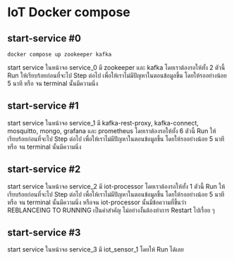 # IoT Docker compose


## start-service #0
```
docker compose up zookeeper kafka
```
start service ในหน้าจอ service_0 มี zookeeper และ kafka
โดยเราต้องรอให้ทั้ง 2 ตัวนี้ Run ให้เรียบร้อยก่อนที่จะไป Step ต่อไป เพื่อให้เราไม่มีปัญหาในตอนข้อมูลขึ้น
โดยให้รออย่างน้อย 5 นาที หรือ จน terminal นั้นมีความนิ่ง

## start-service #1

start service ในหน้าจอ service_1 มี kafka-rest-proxy, kafka-connect, mosquitto, mongo, grafana และ prometheus
โดยเราต้องรอให้ทั้ง 6 ตัวนี้ Run ให้เรียบร้อยก่อนที่จะไป Step ต่อไป เพื่อให้เราไม่มีปัญหาในตอนข้อมูลขึ้น
โดยให้รออย่างน้อย 5 นาที หรือ จน terminal นั้นมีความนิ่ง

## start-service #2

start service ในหน้าจอ service_2 มี iot-processor
โดยเราต้องรอให้ทั้ง 1 ตัวนี้ Run ให้เรียบร้อยก่อนที่จะไป Step ต่อไป เพื่อให้เราไม่มีปัญหาในตอนข้อมูลขึ้น
โดยให้รออย่างน้อย 5 นาที หรือ จน terminal นั้นมีความนิ่ง
หรือจน iot-processor นั้นมีข้อความที่ขึ้นว่า REBLANCEING TO RUNNING เป็นคำสำคัญ
ไม่อย่างงั้นต้องทำการ Restart ไปเรื่อย ๆ

## start-service #3

start service ในหน้าจอ service_3 มี iot_sensor_1
โดยให้ Run ได้เลย
